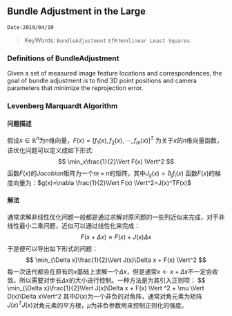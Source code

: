 ## Bundle Adjustment in the Large 
`Date:2019/04/10`
>KeyWords: `BundleAdjustment` `SfM` `Nonlinear Least Squares`

### Definitions of BundleAdjustment
Given a set of measured image feature locations and correspondences, the goal
of bundle adjustment is to find 3D point positions and camera parameters that
minimize the reprojection error.

### Levenberg Marquardt Algorithm
#### 问题描述
假设$x\in \mathbb{R}^n$为$n$维向量，$F(x)=[f_1(x),f_2(x),\cdots,f_m(x)]^T$
为关于$x$的$n$维向量函数，该优化问题可以定义成如下形式:
$$
\min_x\frac{1}{2}\Vert F(x) \Vert^2
$$
函数$F(x)$的$Jacobian$矩阵为一个$m\times n$的矩阵，其中$J_{ij}(x)=\partial_jf_i(x)$
函数$F(x)$的梯度向量为：$g(x)=\nabla \frac{1}{2}\Vert F(x) \Vert^2=J(x)^TF(x)$


#### 解法
通常求解非线性优化问题一般都是通过求解对原问题的一些列近似来完成，对于非线性最小二乘问题，近似可以通过线性化来完成：
$$
F(x+\Delta x) \approx F(x)+J(x)\Delta x
$$
于是便可以导出如下形式的问题：
$$
\min_{\Delta x}\frac{1}{2}\Vert J(x)\Delta x + F(x) \Vert^2
$$
每一次迭代都会在原有的$x$基础上求解一个$\Delta x$，但是通常$x\leftarrow x+\Delta x$不一定会收敛。所以需要对步长$\Delta x$的大小进行控制。一种方法是为其引入正则项：
$$
\min_{\Delta x}\frac{1}{2}\Vert J(x)\Delta x + F(x) \Vert ^2 + \mu \Vert D(x)\Delta x\Vert^2
其中$D(x)$为一个非负的对角阵，通常对角元素为矩阵$J(x)^TJ(x)$对角元素的平方根，$\mu$为非负参数用来控制正则化的强度。
